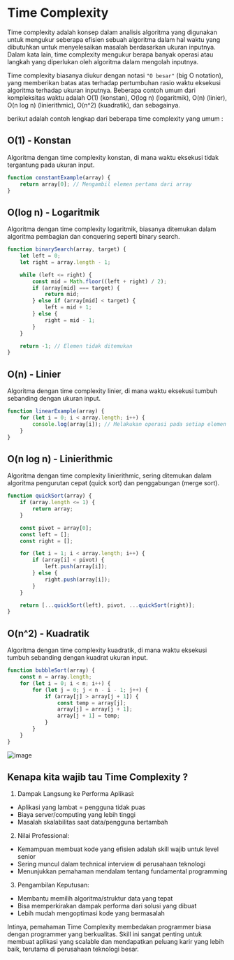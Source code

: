 # Time Complexity

Time complexity adalah konsep dalam analisis algoritma yang digunakan untuk mengukur seberapa efisien sebuah algoritma dalam hal waktu yang dibutuhkan untuk menyelesaikan masalah berdasarkan ukuran inputnya. Dalam kata lain, time complexity mengukur berapa banyak operasi atau langkah yang diperlukan oleh algoritma dalam mengolah inputnya.

Time complexity biasanya diukur dengan notasi `"O besar"` (big O notation), yang memberikan batas atas terhadap pertumbuhan rasio waktu eksekusi algoritma terhadap ukuran inputnya. Beberapa contoh umum dari kompleksitas waktu adalah O(1) (konstan), O(log n) (logaritmik), O(n) (linier), O(n log n) (linierithmic), O(n^2) (kuadratik), dan sebagainya.

berikut adalah contoh lengkap dari beberapa time complexity yang umum : 

## O(1) - Konstan
Algoritma dengan time complexity konstan, di mana waktu eksekusi tidak tergantung pada ukuran input.

```js
function constantExample(array) {
    return array[0]; // Mengambil elemen pertama dari array
}
```

## O(log n) - Logaritmik
Algoritma dengan time complexity logaritmik, biasanya ditemukan dalam algoritma pembagian dan conquering seperti binary search.

```js
function binarySearch(array, target) {
    let left = 0;
    let right = array.length - 1;

    while (left <= right) {
        const mid = Math.floor((left + right) / 2);
        if (array[mid] === target) {
            return mid;
        } else if (array[mid] < target) {
            left = mid + 1;
        } else {
            right = mid - 1;
        }
    }

    return -1; // Elemen tidak ditemukan
}
```

## O(n) - Linier
Algoritma dengan time complexity linier, di mana waktu eksekusi tumbuh sebanding dengan ukuran input.

```js
function linearExample(array) {
    for (let i = 0; i < array.length; i++) {
        console.log(array[i]); // Melakukan operasi pada setiap elemen array
    }
}
```

## O(n log n) - Linierithmic
Algoritma dengan time complexity linierithmic, sering ditemukan dalam algoritma pengurutan cepat (quick sort) dan penggabungan (merge sort).

```js
function quickSort(array) {
    if (array.length <= 1) {
        return array;
    }

    const pivot = array[0];
    const left = [];
    const right = [];

    for (let i = 1; i < array.length; i++) {
        if (array[i] < pivot) {
            left.push(array[i]);
        } else {
            right.push(array[i]);
        }
    }

    return [...quickSort(left), pivot, ...quickSort(right)];
}
```

## O(n^2) - Kuadratik
Algoritma dengan time complexity kuadratik, di mana waktu eksekusi tumbuh sebanding dengan kuadrat ukuran input.

```js
function bubbleSort(array) {
    const n = array.length;
    for (let i = 0; i < n; i++) {
        for (let j = 0; j < n - i - 1; j++) {
            if (array[j] > array[j + 1]) {
                const temp = array[j];
                array[j] = array[j + 1];
                array[j + 1] = temp;
            }
        }
    }
}
```

![image](https://github.com/user-attachments/assets/eb2944ae-6dd0-4043-a3fd-fab67fb5ecc0)


## Kenapa kita wajib tau Time Complexity ?

1. Dampak Langsung ke Performa Aplikasi:
- Aplikasi yang lambat = pengguna tidak puas
- Biaya server/computing yang lebih tinggi
- Masalah skalabilitas saat data/pengguna bertambah

2. Nilai Professional:
- Kemampuan membuat kode yang efisien adalah skill wajib untuk level senior
- Sering muncul dalam technical interview di perusahaan teknologi
- Menunjukkan pemahaman mendalam tentang fundamental programming

3. Pengambilan Keputusan:
- Membantu memilih algoritma/struktur data yang tepat
- Bisa memperkirakan dampak performa dari solusi yang dibuat
- Lebih mudah mengoptimasi kode yang bermasalah

Intinya, pemahaman Time Complexity membedakan programmer biasa dengan programmer yang berkualitas. Skill ini sangat penting untuk membuat aplikasi yang scalable dan mendapatkan peluang karir yang lebih baik, terutama di perusahaan teknologi besar.
